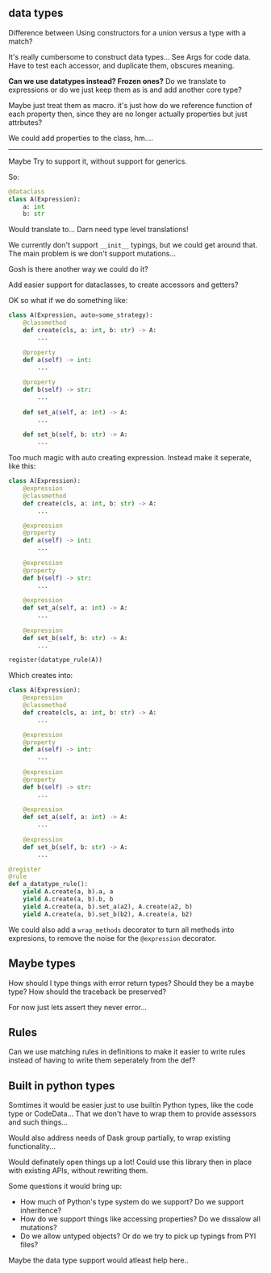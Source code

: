 
## data types
Difference between Using constructors for a union versus a type with a match?

It's really cumbersome to construct data types... See Args for code data. Have to test
each accessor, and duplicate them, obscures meaning.

**Can we use datatypes instead? Frozen ones?** Do we translate to expressions or do
we just keep them as is and add another core type? 

Maybe just treat them as macro. it's just how do we reference function of each property
then, since they are no longer actually properties but just attrbutes?

We could add properties to the class, hm....

---

Maybe Try to support it, without support for generics.

So:

```python
@dataclass
class A(Expression):
    a: int
    b: str
```

Would translate to...
Darn need type level translations!

We currently don't support `__init__` typings, but we could get around that. The main problem is we don't support mutations...

Gosh is there another way we could do it?

Add easier support for dataclasses, to create accessors and getters?

OK so what if we do something like:

```python
class A(Expression, auto=some_strategy):
    @classmethod
    def create(cls, a: int, b: str) -> A:
        ...

    @property
    def a(self) -> int:
        ...
    
    @property
    def b(self) -> str:
        ...
    
    def set_a(self, a: int) -> A:
        ...
    
    def set_b(self, b: str) -> A:
        ...
```

Too much magic with auto creating expression. Instead make it seperate, like this:


```python
class A(Expression):
    @expression
    @classmethod
    def create(cls, a: int, b: str) -> A:
        ...

    @expression
    @property
    def a(self) -> int:
        ...
    
    @expression
    @property
    def b(self) -> str:
        ...
    
    @expression
    def set_a(self, a: int) -> A:
        ...
    
    @expression
    def set_b(self, b: str) -> A:
        ...

register(datatype_rule(A))
```

Which creates into:

```python
class A(Expression):
    @expression
    @classmethod
    def create(cls, a: int, b: str) -> A:
        ...

    @expression
    @property
    def a(self) -> int:
        ...
    
    @expression
    @property
    def b(self) -> str:
        ...
    
    @expression
    def set_a(self, a: int) -> A:
        ...
    
    @expression
    def set_b(self, b: str) -> A:
        ...

@register
@rule
def a_datatype_rule():
    yield A.create(a, b).a, a
    yield A.create(a, b).b, b
    yield A.create(a, b).set_a(a2), A.create(a2, b)
    yield A.create(a, b).set_b(b2), A.create(a, b2)
```

We could also add a `wrap_methods` decorator to turn all methods into expresions,
to remove the noise for the `@expression` decorator.

## Maybe types
How should I type things with error return types? Should they be a maybe type? How should the traceback
be preserved?

For now just lets assert they never error...


## Rules
Can we use matching rules in definitions to make it easier to write rules instead
of having to write them seperately from the def?

## Built in python types

Somtimes it would be easier just to use builtin Python types, like the code type or CodeData... That we don't have to wrap them to provide assessors and such things...

Would also address needs of Dask group partially, to wrap existing functionality...

Would definately open things up a lot! Could use this library then in place with existing APIs, without rewriting them.

Some questions it would bring up:
* How much of Python's type system do we support? Do we support inheritence?
* How do we support things like accessing properties? Do we dissalow all mutations?
* Do we allow untyped objects? Or do we try to pick up typings from PYI files? 

Maybe the data type support would atleast help here..